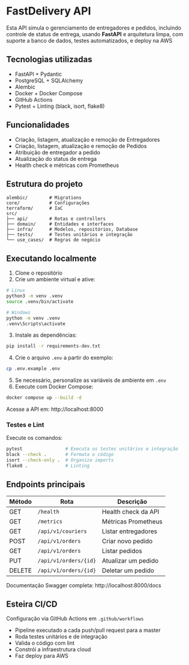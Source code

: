 # FastDelivery API

Esta API simula o gerenciamento de entregadores e pedidos, incluindo controle de status de entrega, usando **FastAPI** e arquitetura limpa, com suporte a banco de dados, testes automatizados, e deploy na AWS

## Tecnologias utilizadas

- FastAPI + Pydantic
- PostgreSQL + SQLAlchemy
- Alembic
- Docker + Docker Compose
- GitHub Actions
- Pytest + Linting (black, isort, flake8)

## Funcionalidades
- Criação, listagem, atualização e remoção de Entregadores
- Criação, listagem, atualização e remoção de Pedidos
- Atribuição de entregador a pedido
- Atualização do status de entrega
- Health check e métricas com Prometheus

## Estrutura do projeto
```
alembic/        # Migrations
core/           # Configurações
terraform/      # IaC
src/
├── api/        # Rotas e controllers
├── domain/     # Entidades e interfaces
├── infra/      # Modelos, repositórios, Database
├── tests/      # Testes unitários e integração
└── use_cases/  # Regras de negócio
```

## Executando localmente

1. Clone o repositório
2. Crie um ambiente virtual e ative:
```bash
# Linux
python3 -m venv .venv
source .venv/bin/activate
```
```bash
# Windows
python -m venv .venv
.venv\Scripts\activate
```
3. Instale as dependências:
```bash
pip install -r requirements-dev.txt
```
4. Crie o arquivo `.env` a partir do exemplo:
```bash
cp .env.example .env
```
5. Se necessário, personalize as variáveis de ambiente em `.env`
6. Execute com Docker Compose:
```bash
docker compose up --build -d
```

Acesse a API em: http://localhost:8000

### Testes e Lint
Execute os comandos:
```bash
pytest                # Executa os testes unitários e integração
black --check .       # Formata o código
isort --check-only .  # Organiza imports
flake8 .              # Linting
```

## Endpoints principais
| Método | Rota | Descrição |
|---|---|---|
| GET | `/health` | Health check da API |
| GET | `/metrics` | Métricas Prometheus |
| GET | `/api/v1/couriers` | Listar entregadores |
| POST | `/api/v1/orders` | Criar novo pedido |
| GET | `/api/v1/orders` | Listar pedidos |
| PUT | `/api/v1/orders/{id}` | Atualizar um pedido |
| DELETE | `/api/v1/orders/{id}` | Deletar um pedido |

Documentação Swagger completa: http://localhost:8000/docs

## Esteira CI/CD
Configuração via GitHub Actions em `.github/workflows`
- Pipeline executado a cada push/pull request para a master
- Roda testes unitários e de integração
- Valida o código com lint
- Constrói a infraestrutura cloud
- Faz deploy para AWS
